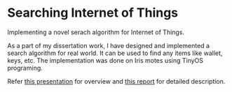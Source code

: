 # Searching Internet of Things
Implementing a novel serach algorithm for Internet of Things.

As a part of my dissertation work, I have designed and implemented a search algorithm for real world. It can be used to find any items like wallet, keys, etc. The implementation was done on Iris motes using TinyOS programing.

Refer [this presentation](https://github.com/mitul45/Searching-Internet-of-Things/blob/master/Presentation.pdf) for overview and [this report](https://github.com/mitul45/Searching-Internet-of-Things/blob/master/Thesis/) for detailed description.
